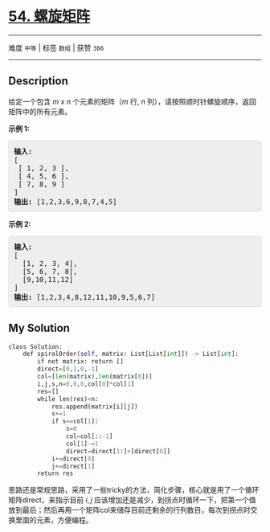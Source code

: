 # [54. 螺旋矩阵](https://leetcode-cn.com/problems/spiral-matrix/)

---

难度 `中等` | 标签 `数组`  | 获赞 `366`

---

## Description

<style>
section pre{
    background-color: #eee;
    border: 1px solid #ddd;
    padding:10px;
    border-radius: 5px;
}
</style>
<section>
<p>给定一个包含&nbsp;<em>m</em> x <em>n</em>&nbsp;个元素的矩阵（<em>m</em> 行, <em>n</em> 列），请按照顺时针螺旋顺序，返回矩阵中的所有元素。</p>
<p><strong>示例&nbsp;1:</strong></p>
<pre><strong>输入:</strong>
[
 [ 1, 2, 3 ],
 [ 4, 5, 6 ],
 [ 7, 8, 9 ]
]
<strong>输出:</strong> [1,2,3,6,9,8,7,4,5]
</pre>
<p><strong>示例&nbsp;2:</strong></p>
<pre><strong>输入:</strong>
[
  [1, 2, 3, 4],
  [5, 6, 7, 8],
  [9,10,11,12]
]
<strong>输出:</strong> [1,2,3,4,8,12,11,10,9,5,6,7]
</pre>
</section>

## My Solution

```python
class Solution:
    def spiralOrder(self, matrix: List[List[int]]) -> List[int]:
        if not matrix: return []
        direct=[0,1,0,-1]
        col=[len(matrix),len(matrix[0])]
        i,j,s,n=0,0,0,col[0]*col[1]
        res=[]
        while len(res)<n:
            res.append(matrix[i][j])
            s+=1
            if s==col[1]:
                s=0
                col=col[::-1]
                col[1]-=1
                direct=direct[1:]+[direct[0]]
            i+=direct[0]
            j+=direct[1]
        return res
```

思路还是常规思路，采用了一些tricky的方法，简化步骤，核心就是用了一个循环矩阵direct，来指示目前 $i,j$ 应该增加还是减少，到拐点时循环一下，把第一个值放到最后；然后再用一个矩阵col来储存目前还剩余的行列数目，每次到拐点时交换里面的元素，方便编程。